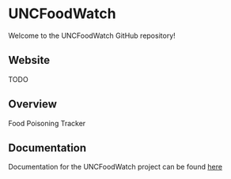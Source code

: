 # UNCFoodWatch

Welcome to the UNCFoodWatch GitHub repository!

## Website

TODO

## Overview

Food Poisoning Tracker

## Documentation

Documentation for the UNCFoodWatch project can be found [here](/a99/tree/main/docs/)
